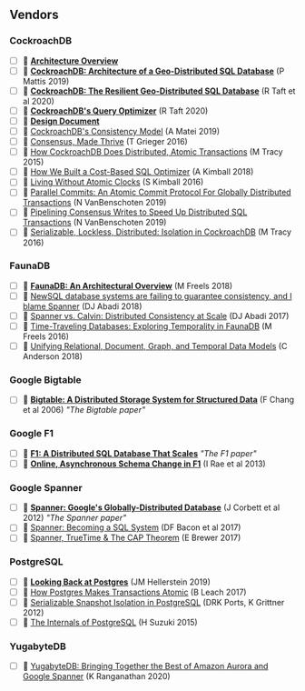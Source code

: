 ## Vendors

### CockroachDB

- [ ] 🔗 [**Architecture Overview**](https://www.cockroachlabs.com/docs/stable/architecture/overview.html)
- [ ] 🎥 [**CockroachDB: Architecture of a Geo-Distributed SQL Database**](https://www.infoq.com/presentations/cockroachdb-distributed-sql/) (P Mattis 2019)
- [ ] 📄 [**CockroachDB: The Resilient Geo-Distributed SQL Database**](https://dl.acm.org/doi/pdf/10.1145/3318464.3386134) (R Taft et al 2020)
- [ ] 🎥 [**CockroachDB's Query Optimizer**](https://www.youtube.com/watch?v=wHo-VtzTHx0) (R Taft 2020)
- [ ] 🔗 [**Design Document**](https://github.com/cockroachdb/cockroach/blob/master/docs/design.md)
- [ ] 💬 [CockroachDB's Consistency Model](https://www.cockroachlabs.com/blog/consistency-model/) (A Matei 2019)
- [ ] 💬 [Consensus, Made Thrive](https://www.cockroachlabs.com/blog/consensus-made-thrive/) (T Grieger 2016)
- [ ] 💬 [How CockroachDB Does Distributed, Atomic Transactions](https://www.cockroachlabs.com/blog/how-cockroachdb-distributes-atomic-transactions/) (M Tracy 2015)
- [ ] 💬 [How We Built a Cost-Based SQL Optimizer](https://www.cockroachlabs.com/blog/building-cost-based-sql-optimizer/) (A Kimball 2018)
- [ ] 💬 [Living Without Atomic Clocks](https://www.cockroachlabs.com/blog/living-without-atomic-clocks/) (S Kimball 2016)
- [ ] 💬 [Parallel Commits: An Atomic Commit Protocol For Globally Distributed Transactions](https://www.cockroachlabs.com/blog/parallel-commits/) (N VanBenschoten 2019)
- [ ] 💬 [Pipelining Consensus Writes to Speed Up Distributed SQL Transactions](https://www.cockroachlabs.com/blog/transaction-pipelining/) (N VanBenschoten 2019)
- [ ] 💬 [Serializable, Lockless, Distributed: Isolation in CockroachDB](https://www.cockroachlabs.com/blog/serializable-lockless-distributed-isolation-cockroachdb/) (M Tracy 2016)

### FaunaDB

- [ ] 📄 [**FaunaDB: An Architectural Overview**](https://fauna-assets.s3.amazonaws.com/public/FaunaDB-Technical-Whitepaper.pdf) (M Freels 2018)
- [ ] 💬 [NewSQL database systems are failing to guarantee consistency, and I blame Spanner](http://dbmsmusings.blogspot.com/2018/09/newsql-database-systems-are-failing-to.html) (DJ Abadi 2018)
- [ ] 💬 [Spanner vs. Calvin: Distributed Consistency at Scale](https://fauna.com/blog/distributed-consistency-at-scale-spanner-vs-calvin) (DJ Abadi 2017)
- [ ] 💬 [Time-Traveling Databases: Exploring Temporality in FaunaDB](https://fauna.com/blog/time-traveling-databases) (M Freels 2016)
- [ ] 💬 [Unifying Relational, Document, Graph, and Temporal Data Models](https://fauna.com/blog/unifying-relational-document-graph-and-temporal-data-models) (C Anderson 2018)

### Google Bigtable

- [ ] 📄 [**Bigtable: A Distributed Storage System for Structured Data**](https://static.googleusercontent.com/media/research.google.com/en//archive/bigtable-osdi06.pdf) (F Chang et al 2006) _"The Bigtable paper"_

### Google F1

- [ ] 📄 [**F1: A Distributed SQL Database That Scales**](https://static.googleusercontent.com/media/research.google.com/en//pubs/archive/41344.pdf) _"The F1 paper"_
- [ ] 📄 [**Online, Asynchronous Schema Change in F1**](https://static.googleusercontent.com/media/research.google.com/en//pubs/archive/41376.pdf) (I Rae et al 2013)

### Google Spanner

- [ ] 📄 [**Spanner: Google's Globally-Distributed Database**](http://static.googleusercontent.com/media/research.google.com/en//pubs/archive/39966.pdf) (J Corbett et al 2012) _"The Spanner paper"_
- [ ] 📄 [Spanner: Becoming a SQL System](https://dl.acm.org/doi/pdf/10.1145/3035918.3056103) (DF Bacon et al 2017)
- [ ] 📄 [Spanner, TrueTime & The CAP Theorem](https://static.googleusercontent.com/media/research.google.com/en//pubs/archive/45855.pdf) (E Brewer 2017)

### PostgreSQL

- [ ] 📄 [**Looking Back at Postgres**](https://arxiv.org/pdf/1901.01973.pdf) (JM Hellerstein 2019)
- [ ] 💬 [How Postgres Makes Transactions Atomic](https://brandur.org/postgres-atomicity) (B Leach 2017)
- [ ] 📄 [Serializable Snapshot Isolation in PostgreSQL](https://drkp.net/papers/ssi-vldb12.pdf) (DRK Ports, K Grittner 2012)
- [ ] 📖 [The Internals of PostgreSQL](http://www.interdb.jp/pg/) (H Suzuki 2015)

### YugabyteDB

- [ ] 🎥 [YugabyteDB: Bringing Together the Best of Amazon Aurora and Google Spanner](https://www.youtube.com/watch?v=DAFQcYXK2-o) (K Ranganathan 2020)
